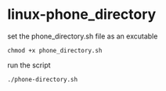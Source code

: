 # linux-phone_directory

set the phone_directory.sh file  as an excutable

    chmod +x phone_directory.sh
 
 run the script
  
    ./phone-directory.sh
